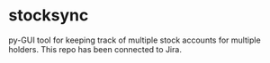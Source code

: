# stocksync
py-GUI tool for keeping track of multiple stock accounts for multiple holders. This repo has been connected to Jira.